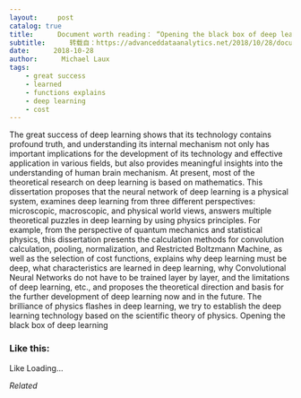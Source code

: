 ```yaml
---
layout:     post
catalog: true
title:      Document worth reading： “Opening the black box of deep learning”
subtitle:      转载自：https://advanceddataanalytics.net/2018/10/28/document-worth-reading-opening-the-black-box-of-deep-learning/
date:      2018-10-28
author:      Michael Laux
tags:
    - great success
    - learned
    - functions explains
    - deep learning
    - cost
---
```


The great success of deep learning shows that its technology contains profound truth, and understanding its internal mechanism not only has important implications for the development of its technology and effective application in various fields, but also provides meaningful insights into the understanding of human brain mechanism. At present, most of the theoretical research on deep learning is based on mathematics. This dissertation proposes that the neural network of deep learning is a physical system, examines deep learning from three different perspectives: microscopic, macroscopic, and physical world views, answers multiple theoretical puzzles in deep learning by using physics principles. For example, from the perspective of quantum mechanics and statistical physics, this dissertation presents the calculation methods for convolution calculation, pooling, normalization, and Restricted Boltzmann Machine, as well as the selection of cost functions, explains why deep learning must be deep, what characteristics are learned in deep learning, why Convolutional Neural Networks do not have to be trained layer by layer, and the limitations of deep learning, etc., and proposes the theoretical direction and basis for the further development of deep learning now and in the future. The brilliance of physics flashes in deep learning, we try to establish the deep learning technology based on the scientific theory of physics. Opening the black box of deep learning





### Like this:

Like Loading...


*Related*

